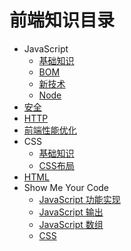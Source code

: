 # 前端知识目录

* JavaScript
  * [基础知识](javascript/basic.md)
  * [BOM](javascript/dom.md)
  * [新技术](javascript/new.md)
  * [Node](javascript/node.md)
* [安全](safety.md)
* [HTTP](HTTP.md)
* [前端性能优化](efficiency.md)
* CSS
  * [基础知识](css/basic.md)
  * [CSS布局](css/code.md)
* [HTML](html.md)
* Show Me Your Code
  * [JavaScript 功能实现](javascript/code/code.md)
  * [JavaScript 输出](javascript/code/console.md)
  * [JavaScript 数组](javascript/code/array.md)
  * [CSS](css/code.md)